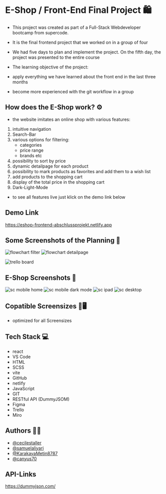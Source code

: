 # E-Shop / Front-End Final Project 🛍️

- This project was created as part of a Full-Stack Webdeveloper bootcamp from supercode.
- It is the final frontend project that we worked on in a group of four
- We had five days to plan and implement the project. On the fifth day, the project was presented to the entire course

- The learning objective of the project:
- apply everything we have learned about the front end in the last three months
- become more experienced with the git workflow in a group

## How does the E-Shop work? ⚙️

- the website imitates an online shop with various features:

1. intuitive navigation
2. Search-Bar
3. various options for filtering:
   - categories
   - price range
   - brands etc
4. possibility to sort by price
5. dynamic detailpage for each product
6. possibility to mark products as favorites and add them to a wish list
7. add products to the shopping cart
8. display of the total price in the shopping cart
9. Dark-Light-Mode

- to see all features live just klick on the demo link below

## Demo Link

https://eshop-frontend-abschlussprojekt.netlify.app

## Some Screenshots of the Planning 📸

![flowchart filter](./src/assets/flowchart/filtercomponent.jpeg)
![flowchart detailpage](./src/assets/flowchart/productdetails.jpeg)

![trello board](./src/assets/Trello_eshop_start.png)

## E-Shop Screenshots 📸

![sc mobile home](./src/assets/sc_mobile_home.png)
![sc mobile dark mode](./src/assets/sc_mobile_dm_detail.png)
![sc ipad](./src/assets/sc_ipad_list_sort.png)
![sc desktop](./src/assets/sc_cart_desktop.png)

## Copatible Screensizes 📱🖥️

- optimized for all Screensizes

## Tech Stack 💻

- react
- VS Code
- HTML
- SCSS
- vite
- GitHub
- netlify
- JavaScript
- GIT
- RESTful API (DummyJSOM)
- Figma
- Trello
- Miro

## Authors 🤵‍♀️

- [@cecilestaller](https://github.com/cecilestaller)
- [@samuelaliyari](https://github.com/samuelaliyari)
- [@KarakayaMetin8787](https://github.com/KarakayaMetin8787)
- [@canyus70](https://github.com/canyus70)

## API-Links

https://dummyjson.com/
